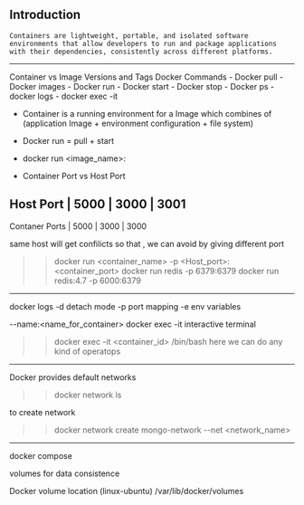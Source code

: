 ## Introduction
	Containers are lightweight, portable, and isolated software environments that allow developers to run and package applications with their dependencies, consistently across different platforms.




---------------------------------------------
Container vs Image
Versions and Tags
Docker Commands
	- Docker pull
	- Docker images
	- Docker run
	- Docker start
	- Docker stop
	- Docker ps
	- docker logs
	- docker exec -it
- Container is a running environment for a Image which combines of (application Image + environment configuration + file system)
- Docker run = pull + start
- docker run <image_name>:<tag>

- Container Port vs Host Port

Host Port        | 5000    |  3000   | 3001          
--------------------------------------------
Contaner Ports   | 5000    |  3000   | 3000

same host will get confilicts so that , we can avoid by giving different port

>> docker run  <container_name> -p <Host_port>:<container_port>
docker run redis -p 6379:6379 
docker run redis:4.7 -p 6000:6379
--------------------------------------
docker logs 
-d detach mode
-p port mapping
-e env variables

--name:<name_for_container>
docker exec
-it interactive terminal  
>> docker exec -it <container_id> /bin/bash
here we can do any kind of operatops 

-----------------------------------------
Docker provides default networks
>> docker network ls 

to create network 
>> docker network create mongo-network 
--net <network_name>
------------------------------------------
docker compose

volumes for data consistence 

Docker volume location (linux-ubuntu)
/var/lib/docker/volumes
